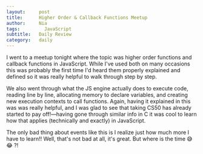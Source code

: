 ```yaml
---
layout:     post
title:      Higher Order & Callback Functions Meetup
author:     Nia
tags: 		  JavaScript
subtitle:  	Daily Review
category:   daily
---
```


I went to a meetup tonight where the topic was higher order functions and callback functions in JavaScript. While I've used both on many occasions this was probably the first time I'd heard them properly explained and defined so it was really helpful to walk through step by step. 

We also went through what the JS engine actually does to execute code, reading line by line, allocating memory to declare variables, and creating new execution contexts to call functions. Again, having it explained in this was was really helpful, and I was glad to see that taking CS50 has already started to pay off!—having gone through similar info in C it was cool to learn how that applies (technically and exactly) in JavaScript.

The only bad thing about events like this is I realize just how much more I have to learn!! Well, that's not bad at all, it's great. But where is the time 😅😂 ?!
